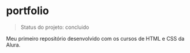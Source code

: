 # portfolio

> Status do projeto: concluido

Meu primeiro repositório desenvolvido com os cursos de HTML e CSS da Alura.
